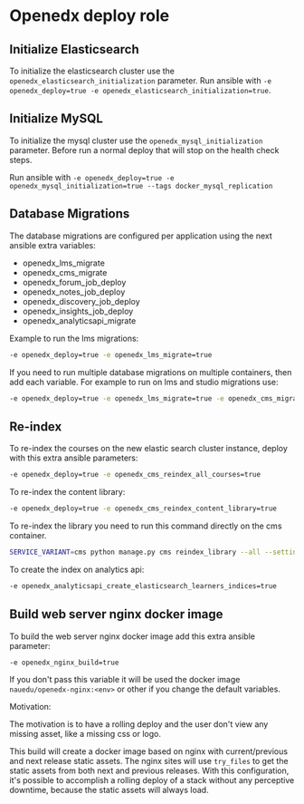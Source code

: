 # Openedx deploy role

## Initialize Elasticsearch
To initialize the elasticsearch cluster use the `openedx_elasticsearch_initialization` parameter.
Run ansible with `-e openedx_deploy=true -e openedx_elasticsearch_initialization=true`.

## Initialize MySQL
To initialize the mysql cluster use the `openedx_mysql_initialization` parameter.
Before run a normal deploy that will stop on the health check steps.

Run ansible with `-e openedx_deploy=true -e openedx_mysql_initialization=true --tags docker_mysql_replication`

## Database Migrations
The database migrations are configured per application using the next ansible extra variables:
- openedx_lms_migrate
- openedx_cms_migrate
- openedx_forum_job_deploy
- openedx_notes_job_deploy
- openedx_discovery_job_deploy
- openedx_insights_job_deploy
- openedx_analyticsapi_migrate

Example to run the lms migrations:
```bash
-e openedx_deploy=true -e openedx_lms_migrate=true
```
If you need to run multiple database migrations on multiple containers, then add each variable.
For example to run on lms and studio migrations use:
```bash
-e openedx_deploy=true -e openedx_lms_migrate=true -e openedx_cms_migrate=true
```

## Re-index

To re-index the courses on the new elastic search cluster instance, deploy with this extra ansible parameters:

```bash
-e openedx_deploy=true -e openedx_cms_reindex_all_courses=true
```

To re-index the content library:
```bash
-e openedx_deploy=true -e openedx_cms_reindex_content_library=true
```

To re-index the library you need to run this command directly on the cms container.
```bash
SERVICE_VARIANT=cms python manage.py cms reindex_library --all --settings nau_production
```

To create the index on analytics api:
```bash
-e openedx_analyticsapi_create_elasticsearch_learners_indices=true
```

## Build web server nginx docker image

To build the web server nginx docker image add this extra ansible parameter:
```bash
-e openedx_nginx_build=true
```
If you don't pass this variable it will be used the docker image `nauedu/openedx-nginx:<env>` or other if you change the default variables.

Motivation:

The motivation is to have a rolling deploy and the user don't view any missing asset, like a missing css or logo.

This build will create a docker image based on nginx with current/previous and next release static assets.
The nginx sites will use `try_files` to get the static assets from both next and previous releases.
With this configuration, it's possible to accomplish a rolling deploy of a stack without any perceptive downtime, because the static assets will always load.
